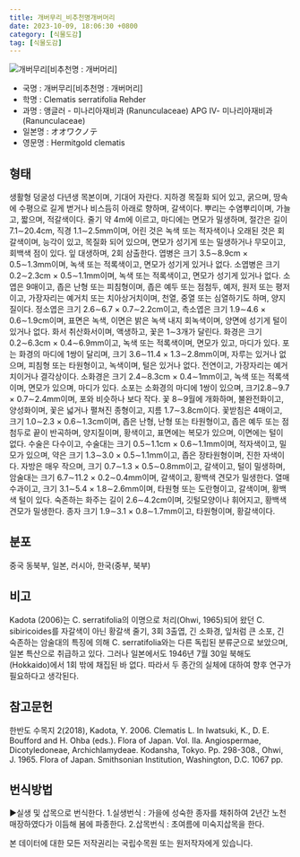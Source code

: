 ```yaml
---
title: 개버무리_비추천명개버머리
date: 2023-10-09, 18:06:30 +0800
category: [식물도감]
tag: [식물도감]
---
```




![개버무리[비추천명 : 개버머리]](http://www.nature.go.kr/fileUpload/plants/basic/Ranunculaceae/Clematis/6751/6751_1_th2.JPG)
- 국명 : 개버무리[비추천명 : 개버머리]
- 학명 : Clematis serratifolia Rehder
- 과명 : 앵글러 - 미나리아재비과 (Ranunculaceae) APG Ⅳ- 미나리아재비과 (Ranunculaceae)
- 일본명 : オオワクノテ
- 영문명 : Hermitgold clematis


## 형태
생활형 덩굴성 다년생 목본이며, 기대어 자란다. 지하경 목질화 되어 있고, 굵으며, 땅속에 수평으로 길게 벋거나 비스듬히 아래로 향하며, 갈색이다. 뿌리는 수염뿌리이며, 가늘고, 짧으며, 적갈색이다. 줄기 약 4m에 이르고, 마디에는 면모가 밀생하며, 절간은 길이 7.1∼20.4cm, 직경 1.1∼2.5mm이며, 어린 것은 녹색 또는 적자색이나 오래된 것은 회갈색이며, 능각이 있고, 목질화 되어 있으며, 면모가 성기게 또는 밀생하거나 무모이고, 회백색 점이 있다. 잎 대생하며, 2회 삼출한다. 엽병은 크기 3.5∼8.9cm × 0.5∼1.3mm이며, 녹색 또는 적록색이고, 면모가 성기게 있거나 없다. 소엽병은 크기 0.2∼2.3cm × 0.5∼1.1mm이며, 녹색 또는 적록색이고, 면모가 성기게 있거나 없다. 소엽은 9매이고, 좁은 난형 또는 피침형이며, 좁은 예두 또는 점첨두, 예저, 원저 또는 평저이고, 가장자리는 예거치 또는 치아상거치이며, 천열, 중열 또는 심열하기도 하며, 양지질이다. 정소엽은 크기 2.6∼6.7 × 0.7∼2.2cm이고, 측소엽은 크기 1.9∼4.6 × 0.6∼1.9cm이며, 표면은 녹색, 이면은 밝은 녹색 내지 회녹색이며, 양면에 성기게 털이 있거나 없다. 화서 취산화서이며, 액생하고, 꽃은 1∼3개가 달린다. 화경은 크기 0.2∼6.3cm × 0.4∼6.9mm이고, 녹색 또는 적록색이며, 면모가 있고, 마디가 있다. 포는 화경의 마디에 1쌍이 달리며, 크기 3.6∼11.4 × 1.3∼2.8mm이며, 자루는 있거나 없으며, 피침형 또는 타원형이고, 녹색이며, 털은 있거나 없다. 전연이고, 가장자리는 예거치이거나 결각상이다. 소화경은 크기 2.4∼8.3cm × 0.4∼1mm이고, 녹색 또는 적록색이며, 면모가 있으며, 마디가 있다. 소포는 소화경의 마디에 1쌍이 있으며, 크기2.8∼9.7 × 0.7∼2.4mm이며, 포와 비슷하나 보다 작다. 꽃 8∼9월에 개화하며, 불완전화이고, 양성화이며, 꽃은 넓거나 펼쳐진 종형이고, 지름 1.7∼3.8cm이다. 꽃받침은 4매이고, 크기 1.0∼2.3 × 0.6∼1.3cm이며, 좁은 난형, 난형 또는 타원형이고, 좁은 예두 또는 점첨두로 끝이 반곡하며, 양지질이며, 황색이고, 표면에는 복모가 있으며, 이면에는 털이 없다. 수술은 다수이고, 수술대는 크기 0.5∼1.1cm × 0.6∼1.1mm이며, 적자색이고, 밀모가 있으며, 약은 크기 1.3∼3.0 × 0.5∼1.1mm이고, 좁은 장타원형이며, 진한 자색이다. 자방은 매우 작으며, 크기 0.7∼1.3 × 0.5∼0.8mm이고, 갈색이고, 털이 밀생하며, 암술대는 크기 6.7∼11.2 × 0.2∼0.4mm이며, 갈색이고, 황백색 견모가 밀생한다. 열매 수과이고, 크기 3.1∼5.4 × 1.8∼2.6mm이며, 타원형 또는 도란형이고, 갈색이며, 황백색 털이 있다. 숙존하는 화주는 길이 2.6∼4.2cm이며, 깃털모양이나 휘어지고, 황백색 견모가 밀생한다. 종자 크기 1.9∼3.1 × 0.8∼1.7mm이고, 타원형이며, 황갈색이다.
## 분포
중국 동북부, 일본, 러시아, 한국(중부, 북부)
## 비고
Kadota (2006)는 C. serratifolia의 이명으로 처리(Ohwi, 1965)되어 왔던 C. sibiricoides를 자갈색이 아닌 황갈색 줄기, 3회 3출엽, 긴 소화경, 잎처럼 큰 소포, 긴 숙존하는 암술대의 특징에 의해 C. serratifolia와는 다른 독립된 분류군으로 보았으며, 일본 특산으로 취급하고 있다. 그러나 일본에서도 1946년 7월 30일 북해도(Hokkaido)에서 1회 밖에 채집된 바 없다. 따라서 두 종간의 실체에 대하여 향후 연구가 필요하다고 생각된다.
## 참고문헌
한반도 수목지 2(2018), Kadota, Y. 2006. Clematis L. In Iwatsuki, K., D. E. Boufford and H. Ohba (eds.). Flora of Japan. Vol. IIa. Angiospermae, Dicotyledoneae, Archichlamydeae. Kodansha, Tokyo. Pp. 298-308., Ohwi, J. 1965. Flora of Japan. Smithsonian Institution, Washington, D.C. 1067 pp.
## 번식방법
▶실생 및 삽목으로 번식한다. 1.실생번식 : 가을에 성숙한 종자를 채취하여 2년간 노천매장하였다가 이듬해 봄에 파종한다. 2.삽목번식 : 초여름에 미숙지삽목을 한다.






본 데이터에 대한 모든 저작권리는 국립수목원 또는 원저작자에게 있습니다.
